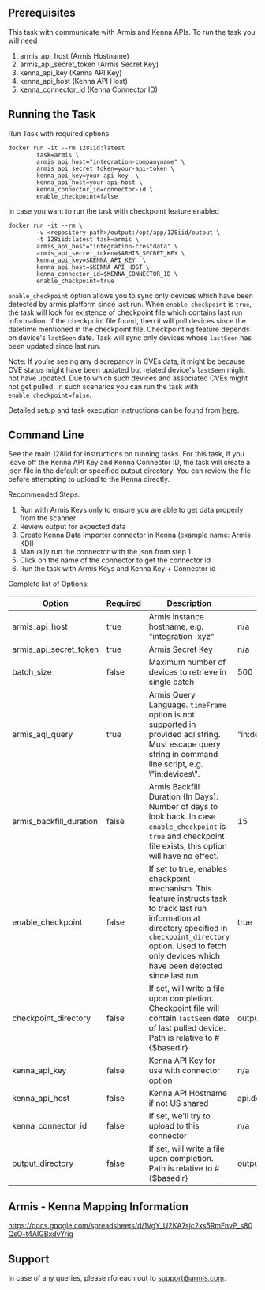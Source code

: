 ## Prerequisites

This task with communicate with Armis and Kenna APIs. To run the task you will need

1. armis_api_host (Armis Hostname)
2. armis_api_secret_token (Armis Secret Key)
3. kenna_api_key (Kenna API Key)
4. kenna_api_host (Kenna API Host)
5. kenna_connector_id (Kenna Connector ID)

## Running the Task

Run Task with required options

```
docker run -it --rm 128iid:latest
        task=armis \
        armis_api_host="integration-companyname" \
        armis_api_secret_token=your-api-token \
        kenna_api_key=your-api-key  \
        kenna_api_host=your-api-host \
        kenna_connector_id=connector-id \
        enable_checkpoint=false
```

In case you want to run the task with checkpoint feature enabled

```
docker run -it --rm \
        -v <repository-path>/output:/opt/app/128iid/output \
        -t 128iid:latest task=armis \
        armis_api_host="integration-crestdata" \
        armis_api_secret_token=$ARMIS_SECRET_KEY \
        kenna_api_key=$KENNA_API_KEY  \
        kenna_api_host=$KENNA_API_HOST \
        kenna_connector_id=$KENNA_CONNECTOR_ID \
        enable_checkpoint=true
```

`enable_checkpoint` option allows you to sync only devices which have been detected by armis platform since last run. When `enable_checkpoint` is `true`, the task will look for existence of checkpoint file which contains last run information. If the checkpoint file found, then it will pull devices since the datetime mentioned in the checkpoint file. Checkpointing feature depends on device's `lastSeen` date. Task will sync only devices whose `lastSeen` has been updated since last run.

Note: If you're seeing any discrepancy in CVEs data, it might be because CVE status might have been updated but related device's `lastSeen` might not have updated. Due to which such devices and associated CVEs might not get pulled. In such scenarios you can run the task with `enable_checkpoint=false`.

Detailed setup and task execution instructions can be found from [here](https://github.com/denistreshchev/128iid/blob/main/README.md). 

## Command Line

See the main 128iid for instructions on running tasks. For this task, if you leave off the Kenna API Key and Kenna Connector ID, the task will create a json file in the default or specified output directory. You can review the file before attempting to upload to the Kenna directly.

Recommended Steps: 

1. Run with Armis Keys only to ensure you are able to get data properly from the scanner
2. Review output for expected data
3. Create Kenna Data Importer connector in Kenna (example name: Armis KDI) 
4. Manually run the connector with the json from step 1 
5. Click on the name of the connector to get the connector id
6. Run the task with Armis Keys and Kenna Key + Connector id

Complete list of Options:

| Option | Required | Description | default |
| --- | --- | --- | --- |
| armis_api_host | true | Armis instance hostname, e.g. "integration-xyz"  | n/a |
| armis_api_secret_token | true | Armis Secret Key | n/a |
| batch_size | false | Maximum number of devices to retrieve in single batch | 500 |
| armis_aql_query | true | Armis Query Language. `timeFrame` option is not supported in provided aql string. Must escape query string in command line script, e.g. \\"in:devices\\". | "in:devices" |
| armis_backfill_duration | false | Armis Backfill Duration (In Days): Number of days to look back. In case `enable_checkpoint` is `true` and checkpoint file exists, this option will have no effect. | 15 |
| enable_checkpoint | false | If set to true, enables checkpoint mechanism. This feature instructs task to track last run information at directory specified in `checkpoint_directory` option. Used to fetch only devices which have been detected since last run. | true |
| checkpoint_directory | false | If set, will write a file upon completion. Checkpoint file will contain `lastSeen` date of last pulled device. Path is relative to #{$basedir} | output/armis/checkpoint |
| kenna_api_key | false | Kenna API Key for use with connector option | n/a |
| kenna_api_host | false | Kenna API Hostname if not US shared | api.denist.dev |
| kenna_connector_id | false | If set, we'll try to upload to this connector | n/a |
| output_directory | false | If set, will write a file upon completion. Path is relative to #{$basedir} | output/armis |

## Armis - Kenna Mapping Information

https://docs.google.com/spreadsheets/d/1VgY_U2KA7sjc2xs5RmFnvP_s80QsO-t4AIGBxdvYrjg

## Support 

In case of any queries, please rforeach out to support@armis.com.